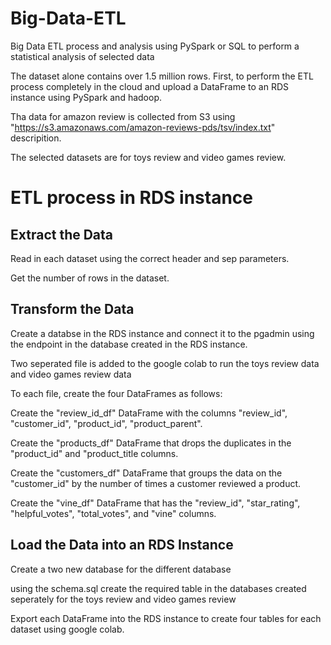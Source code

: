 # Big-Data-ETL
Big Data ETL process and analysis using PySpark or SQL to perform a statistical analysis of selected data


  The dataset alone contains over 1.5 million rows. First, to perform the ETL process completely in the cloud and upload a DataFrame to an RDS instance
  using PySpark and hadoop.
  
  Tha data for amazon review is collected from S3 using "https://s3.amazonaws.com/amazon-reviews-pds/tsv/index.txt" descripition. 
  
  The selected datasets are for toys review and video games review.
  
  # ETL process in RDS instance
  
  ## Extract the Data

  Read in each dataset using the correct header and sep parameters.

  Get the number of rows in the dataset.

  ## Transform the Data
  
  Create a databse in the RDS instance and connect it to the pgadmin using the endpoint in the database created in the RDS instance.
  
  Two seperated file is added to the google colab to run the toys review data and video games review data
  
  To each file, create the four DataFrames as follows:

  Create the "review_id_df" DataFrame with the columns "review_id", "customer_id", "product_id", "product_parent".

  Create the "products_df" DataFrame that drops the duplicates in the "product_id" and "product_title columns.

  Create the "customers_df" DataFrame that groups the data on the "customer_id" by the number of times a customer reviewed a product.

  Create the "vine_df" DataFrame that has the "review_id", "star_rating", "helpful_votes", "total_votes", and "vine" columns.

 ## Load the Data into an RDS Instance
 
  Create a two new database for the different database
  
  using the schema.sql create the required table in the databases created seperately for the toys review and video games review

  Export each DataFrame into the RDS instance to create four tables for each dataset using google colab.
  
  
